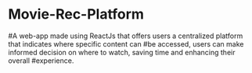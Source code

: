 # Movie-Rec-Platform
#A web-app made using ReactJs that offers users a centralized platform that indicates where specific content can 
#be accessed, users can make informed decision on where to watch, saving time and enhancing their overall 
#experience.
